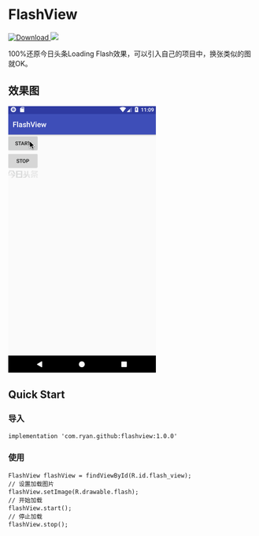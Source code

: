 # FlashView

[ ![Download](https://api.bintray.com/packages/ryan-shz/Ryan/flashview/images/download.svg) ](https://bintray.com/ryan-shz/Ryan/flashview/_latestVersion)![](https://img.shields.io/badge/license-MIT-green)

100%还原今日头条Loading Flash效果，可以引入自己的项目中，换张类似的图就OK。

## 效果图
![](sample.gif)

## Quick Start

### 导入

```
implementation 'com.ryan.github:flashview:1.0.0'
```

### 使用

```
FlashView flashView = findViewById(R.id.flash_view);
// 设置加载图片
flashView.setImage(R.drawable.flash);
// 开始加载
flashView.start();
// 停止加载
flashView.stop();
```